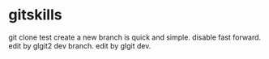 # gitskills
git clone test
create a new branch is quick and simple.
disable fast forward.
edit by glgit2 dev branch.
edit by glgit dev.
